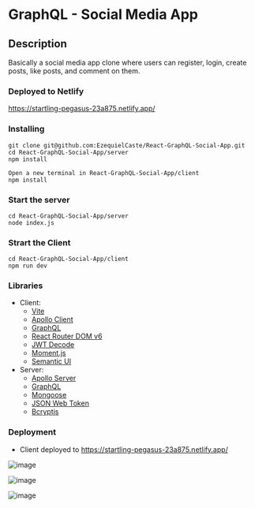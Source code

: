 # GraphQL - Social Media App

## Description

Basically a social media app clone where users can register, login, create posts, like posts, and comment on them.

### Deployed to Netlify

https://startling-pegasus-23a875.netlify.app/

### Installing

```
git clone git@github.com:EzequielCaste/React-GraphQL-Social-App.git
cd React-GraphQL-Social-App/server
npm install

Open a new terminal in React-GraphQL-Social-App/client
npm install
```

### Start the server
```
cd React-GraphQL-Social-App/server
node index.js
```

### Strart the Client
```
cd React-GraphQL-Social-App/client
npm run dev
```
### Libraries
- Client:
  - [Vite](https://vitejs.dev/)
  - [Apollo Client](https://www.apollographql.com/docs/react/)
  - [GraphQL](https://graphql.org/learn/)
  - [React Router DOM v6](https://reactrouter.com/en/main)
  - [JWT Decode](https://www.npmjs.com/package/jwt-decode)
  - [Moment.js](https://momentjs.com/docs/)
  - [Semantic UI](https://semantic-ui.com/introduction/getting-started.html)
- Server: 
  - [Apollo Server](https://www.apollographql.com/docs/apollo-server/getting-started)
  - [GraphQL](https://graphql.org/learn/)
  - [Mongoose](https://mongoosejs.com/docs/guide.html)
  - [JSON Web Token](https://jwt.io/introduction)
  - [Bcryptjs](https://www.npmjs.com/package/bcryptjs)
  
### Deployment
- Client deployed to https://startling-pegasus-23a875.netlify.app/
  

![image](https://github.com/user-attachments/assets/7dc20294-69f4-4412-aaa7-620d53140591)

![image](https://github.com/user-attachments/assets/7d8032be-2216-424b-a4ef-172b57ebb976)


  ![image](https://github.com/user-attachments/assets/d23296bd-592f-4448-9e1a-28b4062df1cd)

